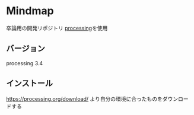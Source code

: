 # Mindmap
卒論用の開発リポジトリ
[processing](https://processing.org/)を使用

## バージョン
processing 3.4

## インストール

https://processing.org/download/ より自分の環境に合ったものをダウンロードする
